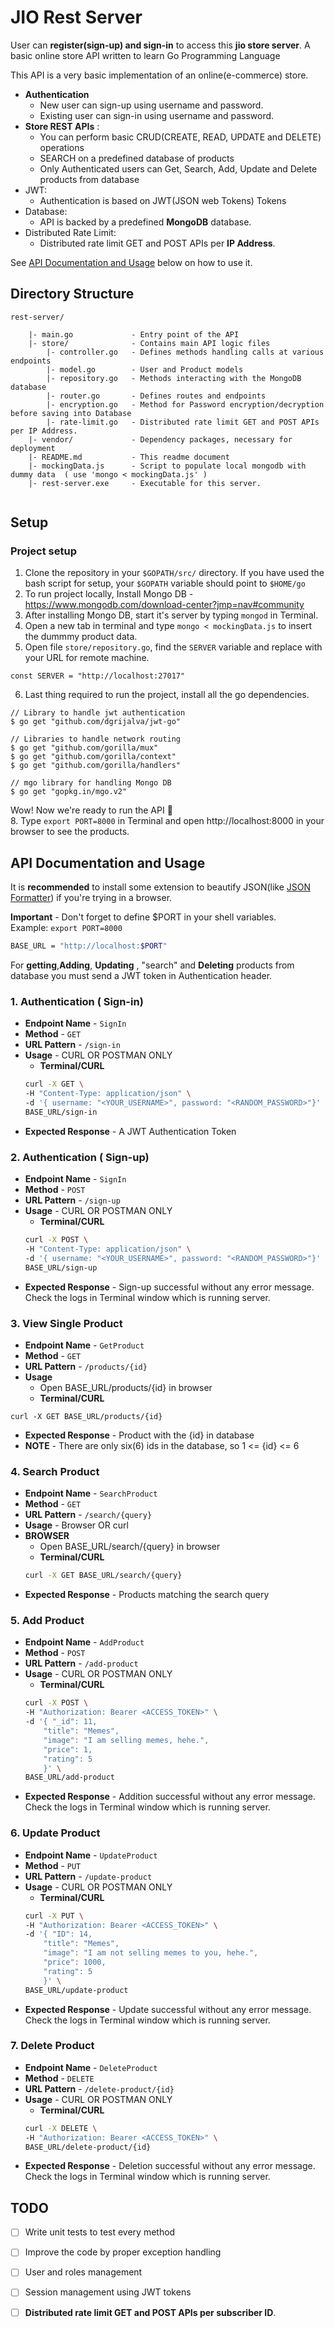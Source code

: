 # JIO Rest Server
User can **register(sign-up) and sign-in** to access this **jio store server**.
A basic online store API written to learn Go Programming Language

This API is a very basic implementation of an online(e-commerce) store.
- **Authentication** 
	- New user can sign-up using username and password.
	- Existing user can sign-in using username and password.
- **Store REST APIs** :	
	- You can perform basic CRUD(CREATE, READ, UPDATE and DELETE) operations
	- SEARCH on a predefined database of products 
	- Only Authenticated users can Get, Search, Add, Update and Delete products from database
- JWT:
	- Authentication is based on JWT(JSON web Tokens) Tokens
- Database:	
	- API is backed by a predefined **MongoDB** database.
- Distributed Rate Limit:
	- Distributed rate limit GET and POST APIs per **IP Address**.

See [API Documentation and Usage](#api-documentation-and-usage) below on how to use it.

## Directory Structure
```
rest-server/
	
	|- main.go             - Entry point of the API
    |- store/              - Contains main API logic files 
        |- controller.go   - Defines methods handling calls at various endpoints
        |- model.go        - User and Product models
        |- repository.go   - Methods interacting with the MongoDB database 
        |- router.go       - Defines routes and endpoints
		|- encryption.go   - Method for Password encryption/decryption before saving into Database
		|- rate-limit.go   - Distributed rate limit GET and POST APIs per IP Address.
    |- vendor/             - Dependency packages, necessary for deployment
    |- README.md           - This readme document
    |- mockingData.js      - Script to populate local mongodb with dummy data  ( use 'mongo < mockingData.js' )
	|- rest-server.exe     - Executable for this server.
  
```

## Setup

### Project setup

1. Clone the repository in your `$GOPATH/src/` directory. If you have used the bash script for setup, your `$GOPATH` variable should point to `$HOME/go`
2. To run project locally, Install Mongo DB - https://www.mongodb.com/download-center?jmp=nav#community
3. After installing Mongo DB, start it's server by typing `mongod` in Terminal.
4. Open a new tab in terminal and type `mongo < mockingData.js` to insert the dummmy product data.
5. Open file `store/repository.go`, find the `SERVER` variable and replace with your URL for remote machine. 

```
const SERVER = "http://localhost:27017"
```
6. Last thing required to run the project, install all the go dependencies.
```
// Library to handle jwt authentication 
$ go get "github.com/dgrijalva/jwt-go"

// Libraries to handle network routing
$ go get "github.com/gorilla/mux"
$ go get "github.com/gorilla/context"
$ go get "github.com/gorilla/handlers"

// mgo library for handling Mongo DB
$ go get "gopkg.in/mgo.v2"
```
Wow! Now we're ready to run the API :tada: <br>
8. Type `export PORT=8000` in Terminal and open http://localhost:8000 in your browser to see the products.

## API Documentation and Usage

It is **recommended** to install some extension to beautify JSON(like [JSON Formatter](https://chrome.google.com/webstore/detail/json-formatter/bcjindcccaagfpapjjmafapmmgkkhgoa)) if you're trying in a browser.

**Important** - Don't forget to define $PORT in your shell variables. <br>Example: `export PORT=8000`

```sh
BASE_URL = "http://localhost:$PORT"
```

For **getting**,**Adding**, **Updating** , "search" and **Deleting** products from database you must send a JWT token in Authentication header.
### 1. Authentication ( Sign-in)

- **Endpoint Name** - `SignIn` <br>
- **Method** - `GET`           <br>
- **URL Pattern** - `/sign-in` <br>
- **Usage** - CURL OR POSTMAN ONLY
    - **Terminal/CURL**
    ```sh
    curl -X GET \
    -H "Content-Type: application/json" \
    -d '{ username: "<YOUR_USERNAME>", password: "<RANDOM_PASSWORD>"}' \
    BASE_URL/sign-in
    ```
- **Expected Response** - A JWT Authentication Token

### 2. Authentication ( Sign-up)

- **Endpoint Name** - `SignIn` <br>
- **Method** - `POST`            <br>
- **URL Pattern** - `/sign-up` <br>
- **Usage** - CURL OR POSTMAN ONLY
    - **Terminal/CURL**
    ```sh
    curl -X POST \
    -H "Content-Type: application/json" \
    -d '{ username: "<YOUR_USERNAME>", password: "<RANDOM_PASSWORD>"}' \
    BASE_URL/sign-up
    ```
- **Expected Response** - Sign-up successful without any error message. Check the logs in Terminal window which is running server.

### 3. View Single Product

- **Endpoint Name** - `GetProduct`    <br>
- **Method** - `GET`                  <br>
- **URL Pattern** - `/products/{id}`  <br>
- **Usage**
    - Open BASE_URL/products/{id} in browser
    - **Terminal/CURL**
```
curl -X GET BASE_URL/products/{id} 
```
- **Expected Response** - Product with the {id} in database
- **NOTE** - There are only six(6) ids in the database, so 1 <= {id} <= 6   

### 4. Search Product

- **Endpoint Name** - `SearchProduct`  <br>
- **Method** - `GET`                   <br>
- **URL Pattern** - `/search/{query}`  <br>
- **Usage** - Browser OR curl        
- **BROWSER**
    - Open BASE_URL/search/{query} in browser
    - **Terminal/CURL**
    ```sh
    curl -X GET BASE_URL/search/{query}
    ```
- **Expected Response** - Products matching the search query <br>


### 5. Add Product

- **Endpoint Name** - `AddProduct` <br>
- **Method** - `POST`              <br>
- **URL Pattern** - `/add-product`  <br>
- **Usage** - CURL OR POSTMAN ONLY
    - **Terminal/CURL**
    ```sh
    curl -X POST \
    -H "Authorization: Bearer <ACCESS_TOKEN>" \
    -d '{ "_id": 11, 
        "title": "Memes",
        "image": "I am selling memes, hehe.",          
        "price": 1,
        "rating": 5
        }' \
    BASE_URL/add-product
    ```
- **Expected Response** - Addition successful without any error message. Check the logs in Terminal window which is running server. 

### 6. Update Product

- **Endpoint Name** - `UpdateProduct` <br>
- **Method** - `PUT`                  <br>
- **URL Pattern** - `/update-product`  <br>
- **Usage** - CURL OR POSTMAN ONLY
    - **Terminal/CURL**
    ```sh
    curl -X PUT \
    -H "Authorization: Bearer <ACCESS_TOKEN>" \
    -d '{ "ID": 14, 
        "title": "Memes",
        "image": "I am not selling memes to you, hehe.",          
        "price": 1000,
        "rating": 5
        }' \
    BASE_URL/update-product
    ```
- **Expected Response** - Update successful without any error message. Check the logs in Terminal window which is running server. <br>

### 7. Delete Product

- **Endpoint Name** - `DeleteProduct` <br>
- **Method** - `DELETE` <br>
- **URL Pattern** - `/delete-product/{id}` <br>
- **Usage** - CURL OR POSTMAN ONLY
    - **Terminal/CURL**
    ```sh
    curl -X DELETE \
    -H "Authorization: Bearer <ACCESS_TOKEN>" \
    BASE_URL/delete-product/{id}
    ```
- **Expected Response** - Deletion successful without any error message. Check the logs in Terminal window which is running server. <br>


## TODO
* [ ] Write unit tests to test every method
* [ ] Improve the code by proper exception handling
* [ ] User and roles management
* [ ] Session management using JWT tokens
* [ ] **Distributed rate limit GET and POST APIs per subscriber ID**.



